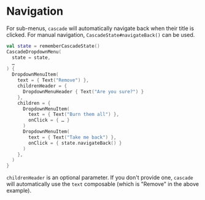 # Navigation

For sub-menus, `cascade` will automatically navigate back when their title is clicked. For manual navigation, `CascadeState#navigateBack()` can be used.

```kotlin hl_lines="1-3 18"
val state = rememberCascadeState()
CascadeDropdownMenu(
  state = state, 
  …
) {
  DropdownMenuItem(
    text = { Text("Remove") },
    childrenHeader = {
      DropdownMenuHeader { Text("Are you sure?") }
    },
    children = {
      DropdownMenuItem(
        text = { Text("Burn them all") },
        onClick = { … }
      )
      DropdownMenuItem(
        text = { Text("Take me back") },
        onClick = { state.navigateBack() }
      )
    },
  )
}
```

`childrenHeader` is an optional parameter. If you don't provide one, `cascade` will automatically use the `text` composable (which is "Remove" in the above example).
